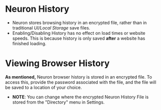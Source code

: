 # Neuron History

 - Neuron stores browsing history in an encrypted file, rather than in traditional *UI/Local Storage*  save files.
 - Enabling/Disabling History has no effect on load times or website speeds. This is because history is only saved **after** a website has finished loading.

# Viewing Browser History

**As mentioned,** Neuron browser history is stored in an encrypted file. To access this, provide the password associated with the file, and the file will be saved to a location of your choice.

 - **NOTE**: You can change where the encrypted Neuron History File is stored from the "Directory" menu in Settings.